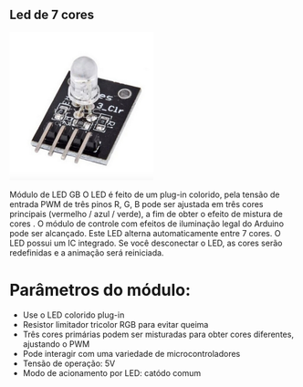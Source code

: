 ## Led de 7 cores

<p><img src="img/1.png" alt="" width="50%" /></p>


Módulo de LED GB O LED é feito de um plug-in colorido, pela tensão de entrada PWM de três pinos R, G, B pode ser ajustada em três cores principais (vermelho / azul / verde), a fim de obter o efeito de mistura de cores . O módulo de controle com efeitos de iluminação legal do Arduino pode ser alcançado. Este LED alterna automaticamente entre 7 cores. O LED possui um IC integrado. Se você desconectar o LED, as cores serão redefinidas e a animação será reiniciada.
 
# Parâmetros do módulo:

- Use o LED colorido plug-in
- Resistor limitador tricolor RGB para evitar queima
- Três cores primárias podem ser misturadas para obter cores diferentes, ajustando o PWM
- Pode interagir com uma variedade de microcontroladores
- Tensão de operação: 5V
- Modo de acionamento por LED:  catódo comum

